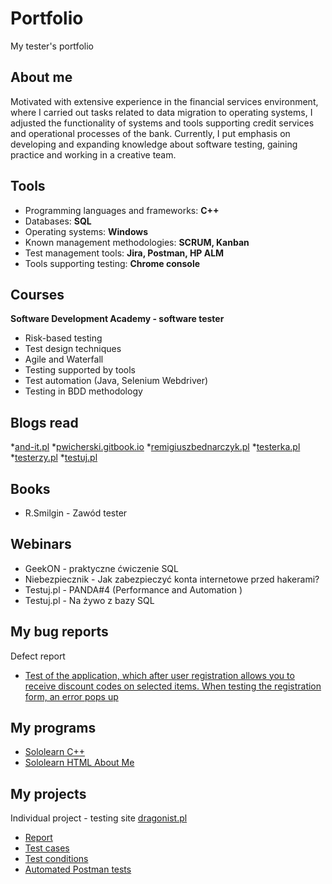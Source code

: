 # Portfolio
My tester's portfolio
## About me ##
Motivated with extensive experience in the financial services environment, where I carried out tasks related to data migration to operating systems, I adjusted the functionality of systems and tools supporting credit services and operational processes of the bank.
Currently, I put emphasis on developing and expanding knowledge about software testing, gaining practice and working in a creative team.
## Tools ##
* Programming languages and frameworks: **C++**
* Databases: **SQL**
* Operating systems: **Windows**
* Known management methodologies: **SCRUM, Kanban**
* Test management tools: **Jira, Postman, HP ALM**
* Tools supporting testing: **Chrome console**
## Courses ##
**Software Development Academy - software tester**
* Risk-based testing
* Test design techniques
* Agile and Waterfall
* Testing supported by tools
* Test automation (Java, Selenium Webdriver)
* Testing in BDD methodology
## Blogs read
*[and-it.pl](http://and-it.pl/wpblog/)
*[pwicherski.gitbook.io]( https://pwicherski.gitbook.io/)
*[remigiuszbednarczyk.pl]( https://remigiuszbednarczyk.pl/)
*[testerka.pl]( http://testerka.pl/)
*[testerzy.pl]( https://testerzy.pl/)
*[testuj.pl]( https://testuj.pl/)
## Books
* R.Smilgin - Zawód tester
## Webinars
* GeekON - praktyczne ćwiczenie SQL
* Niebezpiecznik - Jak zabezpieczyć konta internetowe przed hakerami? 
* Testuj.pl - PANDA#4 (Performance and Automation )
* Testuj.pl - Na żywo z bazy SQL 
## My bug reports
Defect report
* [Test of the application, which after user registration allows you to receive discount codes on selected items. When testing the registration form, an error pops up](https://drive.google.com/drive/folders/1WD3FQriCrsYyGr6EFuC_u0QxSFGSaJiz?usp=sharing)
## My programs
* [Sololearn C++](https://code.sololearn.com/cuiBDrdN0NSn) 
* [Sololearn HTML About Me](https://code.sololearn.com/WKODaro1r1uR)
## My projects
Individual project - testing site [dragonist.pl](https://dragonist.pl/)
* [Report](https://drive.google.com/file/d/1bfw8WkeNFoNjR2wcP8TAOq555eCKDk9M/view?usp=sharing)
* [Test cases](https://drive.google.com/file/d/1c1opsLe4XBje_9dN04vMitH5g2EmexO_/view?usp=sharing)
* [Test conditions](https://drive.google.com/file/d/1LyHeSVxvPqFiUr_IKRLPluuAEiPuucjG/view?usp=sharing)
* [Automated Postman tests](https://drive.google.com/file/d/12oalo_2QsyVo_0otIHpHBGI_wCdk4Moa/view?usp=sharing)




